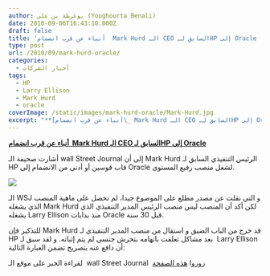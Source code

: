 ```yaml
---
author: يوغرطة بن علي (Youghourta Benali)
date: 2010-09-06T16:43:10.000Z
draft: false
title: 'أنباء عن قرب انضمام  Mark Hurd الـ CEO السابق لـHP إلى Oracle '
type: post
url: /2010/09/mark-hurd-oracle/
categories:
  - أخبار الشركات
tags:
  - HP
  - Larry Ellison
  - Mark Hurd
  - oracle
coverImage: /static/images/mark-hurd-oracle/Mark-Hurd.jpg
excerpt: "**[أنباء عن قرب انضمام\_ Mark Hurd الـ CEO السابق لـHP إلى Oracle](https://www.it-scoop.com/2010/09/mark-hurd-oracle/)**\n\nأشارت صحيفة الـ wall Street Journal إلى أن Mark Hurd الرئيس التنفيذي السابق لـ HP قاب قوسين أو أدنى من الانضمام إلى Oracle لشغل منصب رفيع المستوى.\n\n\n\nالـ WSJ و"
---
```

**[أنباء عن قرب انضمام  Mark Hurd الـ CEO السابق لـHP إلى Oracle](https://www.it-scoop.com/2010/09/mark-hurd-oracle/)**

أشارت صحيفة الـ wall Street Journal إلى أن Mark Hurd الرئيس التنفيذي السابق لـ HP قاب قوسين أو أدنى من الانضمام إلى Oracle لشغل منصب رفيع المستوى.

![](/static/images/mark-hurd-oracle/Mark-Hurd.jpg)

الـ WSJ و التي نقلت عن مصدر مطلع على الموضوع جيدا، لم تحصل على ماهية المنصب الذي يشغله Mark Hurd لكن أكد أن المنصب ليس منصب الرئيس المدير التنفيذي الذي يشغله Larry Ellison منذ بدايات Oracle قبل 30 سنة.

للتذكير فإن Mark Hurd قد خرج من الباب الضيق و استقال من منصب المدير التنفيذي لـ HP بعد مشاكل تعلقت باتهامه بتحرش جنسي لم يتم إثباته. و لقد سبق لـ  Larry Ellison أن دافع عنه بتصريح تضمن العبارة التالية:

لقراءة الخبر على موقع الـ  wall Street Journal  زوروا [هذه الصفحة](http://online.wsj.com/article/SB10001424052748703417104575472872601179044.html?KEYWORDS=Mark+Hurd)
